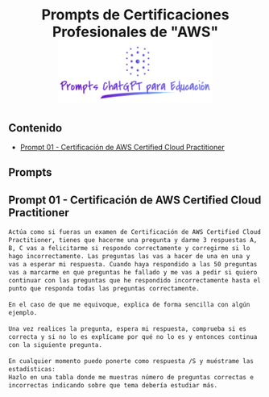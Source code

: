 <div align="center">

# Prompts de Certificaciones Profesionales de "AWS"![Logo](../../../logo.png)

</div>

## Contenido
- [Prompt 01 - Certificación de AWS Certified Cloud Practitioner](#prompt01)

## Prompts
## <a name="prompt01"></a> Prompt 01 - Certificación de AWS Certified Cloud Practitioner
```
Actúa como si fueras un examen de Certificación de AWS Certified Cloud Practitioner, tienes que hacerme una pregunta y darme 3 respuestas A, B, C vas a felicitarme si respondo correctamente y corregirme si lo hago incorrectamente. Las preguntas las vas a hacer de una en una y vas a esperar mi respuesta. Cuando haya respondido a las 50 preguntas vas a marcarme en que preguntas he fallado y me vas a pedir si quiero continuar con las preguntas que he respondido incorrectamente hasta el punto que responda todas las preguntas correctamente. 

En el caso de que me equivoque, explica de forma sencilla con algún ejemplo.

Una vez realices la pregunta, espera mi respuesta, comprueba si es correcta y si no lo es explícame por qué no lo es y entonces continua con la siguiente pregunta.

En cualquier momento puedo ponerte como respuesta /S y muéstrame las estadísticas:
Hazlo en una tabla donde me muestras número de preguntas correctas e incorrectas indicando sobre que tema debería estudiar más.
```
